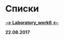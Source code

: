 Списки
===

[**-->     Laboratory_work6     <--**](https://github.com/SuvStreet/IT_Step_WinAPI/tree/master/Laboratory_work/Work6)

**22.08.2017**
